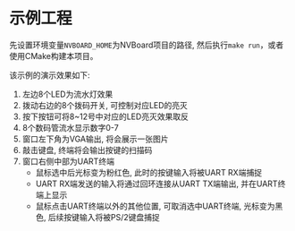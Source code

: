 # 示例工程

先设置环境变量`NVBOARD_HOME`为NVBoard项目的路径, 然后执行`make run`，或者使用CMake构建本项目。

该示例的演示效果如下:
1. 左边8个LED为流水灯效果
1. 拨动右边的8个拨码开关, 可控制对应LED的亮灭
1. 按下按钮可将8~12号中对应的LED亮灭效果取反
1. 8个数码管流水显示数字0-7
1. 窗口左下角为VGA输出, 将会展示一张图片
1. 敲击键盘, 终端将会输出按键的扫描码
1. 窗口右侧中部为UART终端
   * 鼠标选中后光标变为粉红色, 此时的按键输入将被UART RX端捕捉
   * UART RX端发送的输入将通过回环连接从UART TX端输出, 并在UART终端上显示
   * 鼠标点击UART终端以外的其他位置, 可取消选中UART终端, 光标变为黑色, 后续按键输入将被PS/2键盘捕捉
